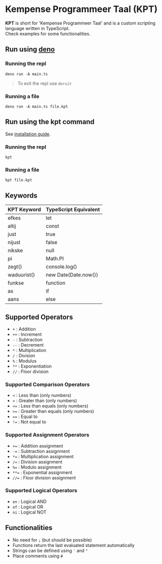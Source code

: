 # Kempense Programmeer Taal (KPT)

**KPT** is short for 'Kempense Programmeer Taal' and is a custom scripting language written in TypeScript.  
Check examples for some functionalities.

## Run using [deno](https://deno.com/)
### Running the repl
```shell
deno run -A main.ts
```
> To exit the repl use `deruit`

### Running a file
```shell
deno run -A main.ts file.kpt
```

## Run using the kpt command
See [installation guide](installers/install.md).
### Running the repl
```shell
kpt
```

### Running a file
```shell
kpt file.kpt
```

## Keywords

| KPT Keyword | TypeScript Equivalent |
| ----------- | ---------------------- |
| efkes       | let                    |
| altij       | const                  |
| just        | true                   |
| nijust      | false                  |
| nikske      | null                   |
| pi          | Math.PI                |
| zegt()      | console.log()          |
| waduurist() | new Date(Date.now())   |
| funkse      | function               |
| as          | if                     |
| aans        | else                   |

## Supported Operators
- `+` : Addition
- `++` : Increment
- `-` : Subtraction
- `--` : Decrement
- `*` : Multiplication
- `/` : Division
- `%` : Modulus
- `**` : Exponentiation
- `//` : Floor division
### Supported Comparison Operators
- `<` : Less than (only numbers)
- `>` : Greater than (only numbers)
- `<=` : Less than equals (only numbers)
- `>=` : Greater than equals (only numbers)
- `==` : Equal to
- `!=` : Not equal to
### Supported Assignment Operators
- `+=` : Addition assignment
- `-=` : Subtraction assignment
- `*=` : Multiplication assignment
- `/=` : Division assignment
- `%=` : Modulo assignment
- `**=` : Exponential assignment
- `//=` : Floor division assignment
### Supported Logical Operators
- `en` : Logical AND
- `of` : Logical OR
- `ni` : Logical NOT

## Functionalities
- No need for `;` (but should be possible)
- Functions return the last evaluated statement automatically
- Strings can be defined using `'` and `"`
- Place comments using `#`

